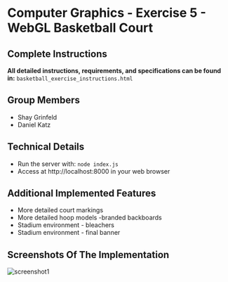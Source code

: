 # Computer Graphics - Exercise 5 - WebGL Basketball Court

## Complete Instructions
**All detailed instructions, requirements, and specifications can be found in:**
`basketball_exercise_instructions.html`

## Group Members
- Shay Grinfeld
- Daniel Katz

## Technical Details
- Run the server with: `node index.js`
- Access at http://localhost:8000 in your web browser

## Additional Implemented Features
- More detailed court markings
- More detailed hoop models -branded backboards
- Stadium environment - bleachers
- Stadium environment - final banner

## Screenshots Of The Implementation
![screenshot1](./screenshots/screenshot1)

